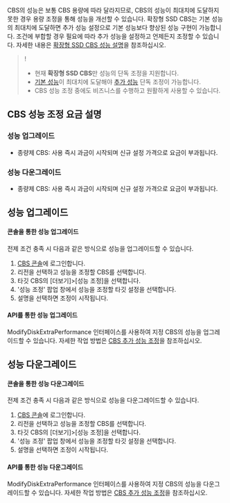 
CBS의 성능은 보통 CBS 용량에 따라 달라지므로, CBS의 성능이 최대치에 도달하지 못한 경우 용량 조정을 통해 성능을 개선할 수 있습니다. 확장형 SSD CBS는 기본 성능의 최대치에 도달하면 추가 성능 설정으로 기본 성능보다 향상된 성능 구현이 가능합니다. 조건에 부합할 경우 필요에 따라 추가 성능을 설정하고 언제든지 조정할 수 있습니다. 자세한 내용은 [확장형 SSD CBS 성능 설명](https://intl.cloud.tencent.com/document/product/362/39611)을 참조하십시오.
>!
>- 현재 **확장형 SSD CBS**만 성능의 단독 조정을 지원합니다.
>- [기본 성능](https://intl.cloud.tencent.com/document/product/362/39611#.E5.A2.9E.E5.BC.BA.E5.9E.8B-ssd-.E4.BA.91.E7.A1.AC.E7.9B.98.E5.9F.BA.E5.87.86.E6.80.A7.E8.83.BD)이 최대치에 도달해야 [추가 성능](https://intl.cloud.tencent.com/document/product/362/39611#.E5.A2.9E.E5.BC.BA.E5.9E.8B-ssd-.E4.BA.91.E7.A1.AC.E7.9B.98.E9.A2.9D.E5.A4.96.E6.80.A7.E8.83.BD) 단독 조정이 가능합니다.
>- CBS 성능 조정 중에도 비즈니스를 수행하고 원활하게 사용할 수 있습니다.








## CBS 성능 조정 요금 설명

### 성능 업그레이드

- 종량제 CBS: 사용 즉시 과금이 시작되며 신규 설정 가격으로 요금이 부과됩니다.

### 성능 다운그레이드


- 종량제 CBS: 사용 즉시 과금이 시작되며 신규 설정 가격으로 요금이 부과됩니다.

## 성능 업그레이드

#### 콘솔을 통한 성능 업그레이드
전제 조건 충족 시 다음과 같은 방식으로 성능을 업그레이드할 수 있습니다.

1. [CBS 콘솔](https://console.cloud.tencent.com/cvm/cbs)에 로그인합니다.
2. 리전을 선택하고 성능을 조정할 CBS를 선택합니다.
3. 타깃 CBS의 [더보기]>[성능 조정]을 선택합니다.
4. '성능 조정' 팝업 창에서 성능을 조정할 타깃 설정을 선택합니다.
5. 설명을 선택하면 조정이 시작됩니다.

#### API를 통한 성능 업그레이드
ModifyDiskExtraPerformance 인터페이스를 사용하여 지정 CBS의 성능을 업그레이드할 수 있습니다. 자세한 작업 방법은 [CBS 추가 성능 조정](https://intl.cloud.tencent.com/document/product/362/40191)을 참조하십시오.


## 성능 다운그레이드

#### 콘솔을 통한 성능 다운그레이드
전제 조건 충족 시 다음과 같은 방식으로 성능을 다운그레이드할 수 있습니다.

1. [CBS 콘솔](https://console.cloud.tencent.com/cvm/cbs)에 로그인합니다.
2. 리전을 선택하고 성능을 조정할 CBS를 선택합니다.
3. 타깃 CBS의 [더보기]>[성능 조정]을 선택합니다.
4. '성능 조정' 팝업 창에서 성능을 조정할 타깃 설정을 선택합니다.
5. 설명을 선택하면 조정이 시작됩니다.

#### API를 통한 성능 다운그레이드
ModifyDiskExtraPerformance 인터페이스를 사용하여 지정 CBS의 성능을 다운그레이드할 수 있습니다. 자세한 작업 방법은 [CBS 추가 성능 조정](https://intl.cloud.tencent.com/document/product/362/40191)을 참조하십시오.

